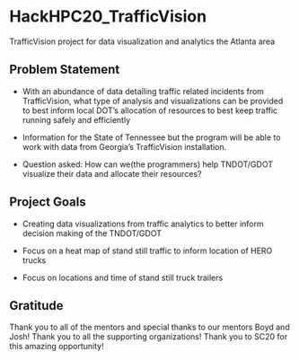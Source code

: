 # HackHPC20_TrafficVision
TrafficVision project for data visualization and analytics the Atlanta area

## Problem Statement

* With an abundance of data detailing traffic related incidents from TrafficVision, what type of analysis and visualizations can be provided to best inform local DOT’s allocation of resources to best keep traffic running safely and efficiently

* Information for the State of Tennessee but the program will be able to work with data from Georgia’s TrafficVision installation.

* Question asked: How can we(the programmers) help TNDOT/GDOT visualize their data and allocate their resources?

## Project Goals

* Creating data visualizations from traffic analytics to better inform decision making of the TNDOT/GDOT

* Focus on a heat map of stand still traffic to inform location of HERO trucks

* Focus on locations and time of stand still truck trailers

## Gratitude

Thank you to all of the mentors and special thanks to our mentors Boyd and Josh!
Thank you to all the supporting organizations!
Thank you to SC20 for this amazing opportunity!

